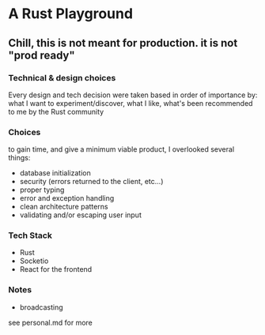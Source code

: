 # A Rust Playground
## Chill, this is not meant for production. it is not "prod ready"
 

### Technical & design choices

Every design and tech decision were taken based in order of importance by: what I want to experiment/discover, what I like, what's been recommended to me by the Rust community

### Choices

to gain time, and give a minimum viable product, I overlooked several things:

- database initialization
- security (errors returned to the client, etc...)
- proper typing 
- error and exception handling
- clean architecture patterns
- validating and/or escaping user input

### Tech Stack

- Rust
- Socketio
- React for the frontend

### Notes

- broadcasting

see personal.md for more